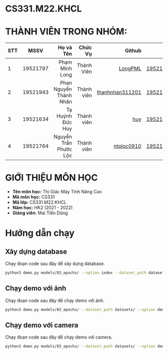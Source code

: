 # CS331.M22.KHCL

# THÀNH VIÊN TRONG NHÓM:
| STT    | MSSV          | Họ và Tên              |Chức Vụ     | Github                                                  | Email                   |
| ------ |:-------------:| ----------------------:|-----------:|--------------------------------------------------------:|-------------------------:
| 1      | 19521797     | Phạm Minh Long  |Thành Viên  |[LongPML](https://github.com/LongPML)            |19521797@gm.uit.edu.vn   |
| 2      | 19521943      | Phan Nguyễn Thành Nhân        |Thành viên  |[thanhnhan311201](https://github.com/thanhnhan311201)                |19521943@gm.uit.edu.vn   |
| 3      | 19521634      | Tạ Huỳnh Đức Huy        |Thành viên  |[huy](https://github.com/)                |19521634@gm.uit.edu.vn   |
| 4      | 19521764      | Nguyễn Trần Phước Lộc        |Thành viên  |[ntploc0910](https://github.com/ntploc0910)                |19521764@gm.uit.edu.vn   |

# GIỚI THIỆU MÔN HỌC
* **Tên môn học:** Thị Giác Máy Tính Nâng Cao
* **Mã môn học:** CS331
* **Mã lớp:** CS331.M22.KHCL
* **Năm học:** HK2 (2021 - 2022)
* **Giảng viên**: Mai Tiến Dũng

# Hướng dẫn chạy

## Xây dựng database

Chạy đoạn code sau đây để xây dựng database.

```bash
python3 demo.py models/83_epochs/ --option index --dataset_path datasets/
```

## Chạy demo với ảnh

Chạy đoạn code sau đây để chạy demo với ảnh.

```bash
python3 demo.py models/83_epochs/ --dataset_path datasets/ --option demo_via_img --image_file your_image_file
```

## Chạy demo với camera

Chạy đoạn code sau đây để chạy demo với camera.

```bash
python3 demo.py models/83_epochs/ --dataset_path datasets/ --option demo_via_cam
```